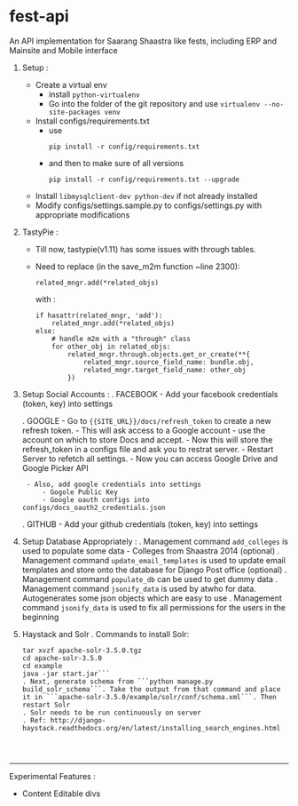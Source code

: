 fest-api
========

An API implementation for Saarang Shaastra like fests, including ERP and Mainsite and Mobile interface

1. Setup :
	- Create a virtual env
		- install `python-virtualenv`
		- Go into the folder of the git repository and use `virtualenv --no-site-packages venv`
	- Install configs/requirements.txt
		- use 
			```
			pip install -r config/requirements.txt
			```
		- and then to make sure of all versions
			```
			pip install -r config/requirements.txt --upgrade
			```
	- Install `libmysqlclient-dev python-dev` if not already installed
	- Modify configs/settings.sample.py to configs/settings.py with appropriate modifications


2. TastyPie :
    - Till now, tastypie(v1.11) has some issues with through tables.
    - Need to replace (in the save_m2m function ~line 2300): 
     
    	```
     	related_mngr.add(*related_objs)
     	```
      with :
      	```
      	if hasattr(related_mngr, 'add'):
			related_mngr.add(*related_objs)
		else:
			# handle m2m with a "through" class
			for other_obj in related_objs:
				related_mngr.through.objects.get_or_create(**{
					related_mngr.source_field_name: bundle.obj,
					related_mngr.target_field_name: other_obj
				})
		```

3. Setup Social Accounts :
	. FACEBOOK
		- Add your facebook credentials (token, key) into settings

	. GOOGLE
		- Go to `{{SITE_URL}}/docs/refresh_token` to create a new refresh token.
		- This will ask access to a Google account - use the account on which to store Docs and accept.
		- Now this will store the refresh_token in a configs file and ask you to restrat server.
		- Restart Server to refetch all settings.
		- Now you can access Google Drive and Google Picker API
		
		- Also, add google credentials into settings
			- Gogole Public Key
			- Google oauth configs into configs/docs_oauth2_credentials.json
		
	. GITHUB
		- Add your github credentials (token, key) into settings
    

4. Setup Database Appropriately :
	. Management command `add_colleges` is used to populate some data - Colleges from Shaastra 2014 (optional)
	. Management command `update_email_templates` is used to update email templates and store onto the database for Django Post office (optional)
	. Management command `populate_db` can be used to get dummy data
	. Management command `jsonify_data` is used by atwho for data. Autogenerates some json objects which are easy to use
	. Management command `jsonify_data` is used to fix all permissions for the users in the beginning
	
5. Haystack and Solr
	. Commands  to install Solr:
	```curl -O https://archive.apache.org/dist/lucene/solr/3.5.0/apache-solr-3.5.0.tgz
	tar xvzf apache-solr-3.5.0.tgz
	cd apache-solr-3.5.0
	cd example
	java -jar start.jar```
	. Next, generate schema from ```python manage.py build_solr_schema```. Take the output from that command and place it in ```apache-solr-3.5.0/example/solr/conf/schema.xml```. Then restart Solr
	. Solr needs to be run continuously on server
	. Ref: http://django-haystack.readthedocs.org/en/latest/installing_search_engines.html




------------------------------------------------------------------------------------------------------

Experimental Features :
 - Content Editable divs